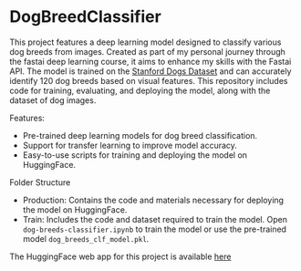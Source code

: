 # DogBreedClassifier

This project features a deep learning model designed to classify various dog breeds from images. Created as part of my personal journey through the fastai deep learning course, it aims to enhance my skills with the Fastai API. The model is trained on the [Stanford Dogs Dataset](https://www.kaggle.com/datasets/jessicali9530/stanford-dogs-dataset) and can accurately identify 120 dog breeds based on visual features. This repository includes code for training, evaluating, and deploying the model, along with the dataset of dog images.


Features:

- Pre-trained deep learning models for dog breed classification.
- Support for transfer learning to improve model accuracy.
- Easy-to-use scripts for training and deploying the model on HuggingFace.

Folder Structure

- Production: Contains the code and materials necessary for deploying the model on HuggingFace.
- Train: Includes the code and dataset required to train the model. Open `dog-breeds-classifier.ipynb` to train the model or use the pre-trained model `dog_breeds_clf_model.pkl`.

The HuggingFace web app for this project is available [here](https://huggingface.co/spaces/infin1ty/DogBreedClassifier)
